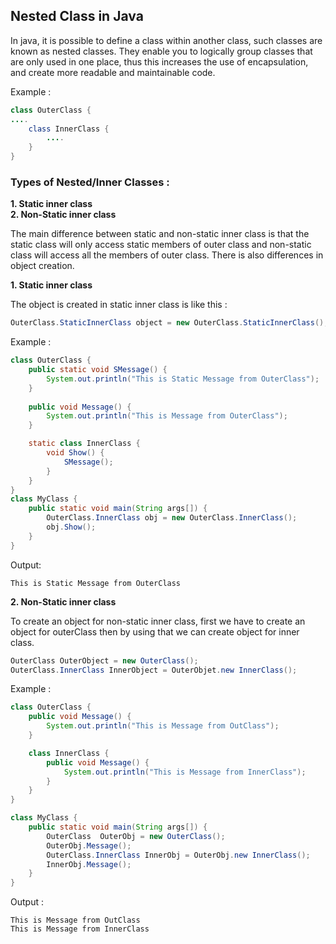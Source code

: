 ## Nested Class in Java

In java, it is possible to define a class within another class, such classes are known as nested classes. They enable you to logically group classes that are only used in one place, thus this increases the use of encapsulation, and create more readable and maintainable code.   

Example :
```java
class OuterClass {
....
	class InnerClass {
		....
	}
}
```

### Types of Nested/Inner Classes :

**1. Static inner class**    
**2. Non-Static inner class**   

The main difference between static and non-static inner class is that the static class will only access static members of outer class and non-static class will access all the members of outer class. There is also differences in object creation. 


**1. Static inner class**

The object is created in static inner class is like this :  
```java
OuterClass.StaticInnerClass object = new OuterClass.StaticInnerClass();
``` 
Example :   
```java
class OuterClass {
    public static void SMessage() {
        System.out.println("This is Static Message from OuterClass");
    }
        
    public void Message() {
        System.out.println("This is Message from OuterClass");
    }

    static class InnerClass {
        void Show() {
            SMessage(); 
        }
    }
}
class MyClass {
    public static void main(String args[]) {
        OuterClass.InnerClass obj = new OuterClass.InnerClass();
        obj.Show();
    }
}
```
Output:
```console
This is Static Message from OuterClass
``` 

**2. Non-Static inner class**  

To create an object for non-static inner class, first we have to create an object for outerClass then by using that we can create object for inner class. 
```java
OuterClass OuterObject = new OuterClass();
OuterClass.InnerClass InnerObject = OuterObjet.new InnerClass();
```
Example :
```java
class OuterClass {
	public void Message() {
		System.out.println("This is Message from OutClass");
	}

	class InnerClass {	
		public void Message() {
			System.out.println("This is Message from InnerClass");
		}
	}
}

class MyClass {
	public static void main(String args[]) {
		OuterClass  OuterObj = new OuterClass();
		OuterObj.Message();
		OuterClass.InnerClass InnerObj = OuterObj.new InnerClass();
	   	InnerObj.Message();	   
	}
}
```
Output :
```console
This is Message from OutClass
This is Message from InnerClass
```
